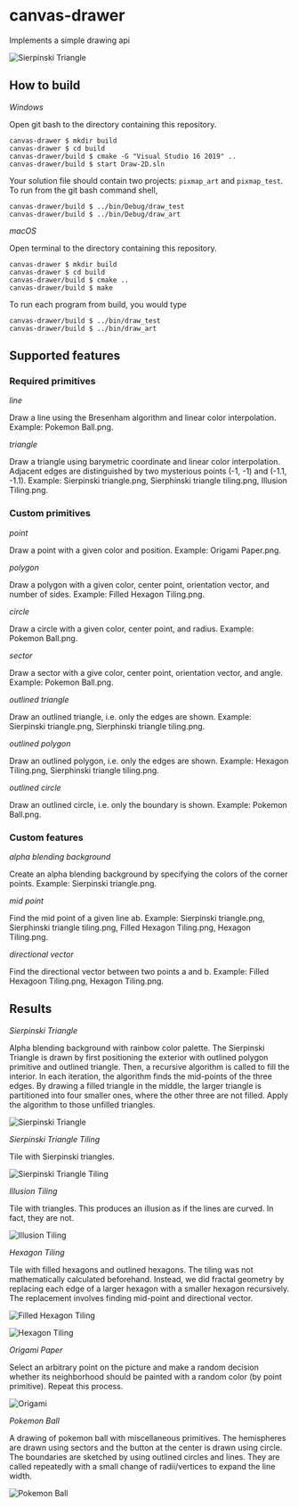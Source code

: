 # canvas-drawer

Implements a simple drawing api

![Sierpinski Triangle](results/Sierpinski.png)

## How to build

*Windows*

Open git bash to the directory containing this repository.

```
canvas-drawer $ mkdir build
canvas-drawer $ cd build
canvas-drawer/build $ cmake -G "Visual Studio 16 2019" ..
canvas-drawer/build $ start Draw-2D.sln
```

Your solution file should contain two projects: `pixmap_art` and `pixmap_test`.
To run from the git bash command shell, 

```
canvas-drawer/build $ ../bin/Debug/draw_test
canvas-drawer/build $ ../bin/Debug/draw_art
```

*macOS*

Open terminal to the directory containing this repository.

```
canvas-drawer $ mkdir build
canvas-drawer $ cd build
canvas-drawer/build $ cmake ..
canvas-drawer/build $ make
```

To run each program from build, you would type

```
canvas-drawer/build $ ../bin/draw_test
canvas-drawer/build $ ../bin/draw_art
```

## Supported features

### Required primitives

*line*

Draw a line using the Bresenham algorithm and linear color interpolation. Example: Pokemon Ball.png.

*triangle*

Draw a triangle using barymetric coordinate and linear color interpolation. Adjacent edges are distinguished by two mysterious points (-1, -1) and (-1.1, -1.1). Example: Sierpinski triangle.png, Sierphinski triangle tiling.png, Illusion Tiling.png.

### Custom primitives

*point*

Draw a point with a given color and position. Example: Origami Paper.png.

*polygon*

Draw a polygon with a given color, center point, orientation vector, and number of sides. Example: Filled Hexagon Tiling.png.

*circle*

Draw a circle with a given color, center point, and radius. Example: Pokemon Ball.png.

*sector*

Draw a sector with a give color, center point, orientation vector, and angle. Example: Pokemon Ball.png.

*outlined triangle*

Draw an outlined triangle, i.e. only the edges are shown. Example: Sierpinski triangle.png, Sierphinski triangle tiling.png.

*outlined polygon*

Draw an outlined polygon, i.e. only the edges are shown. Example: Hexagon Tiling.png, Sierphinski triangle tiling.png.

*outlined circle*

Draw an outlined circle, i.e. only the boundary is shown. Example: Pokemon Ball.png.

### Custom features

*alpha blending background*

Create an alpha blending background by specifying the colors of the corner points. Example: Sierpinski triangle.png.

*mid point*

Find the mid point of a given line ab. Example: Sierpinski triangle.png, Sierphinski triangle tiling.png, Filled Hexagon Tiling.png, Hexagon Tiling.png.

*directional vector*

Find the directional vector between two points a and b. Example: Filled Hexagoon Tiling.png, Hexagon Tiling.png.


## Results

*Sierpinski Triangle*

Alpha blending background with rainbow color palette. The Sierpinski Triangle is drawn by first positioning the exterior with outlined polygon primitive and outlined triangle. Then, a recursive algorithm is called to fill the interior. In each iteration, the algorithm finds the mid-points of the three edges. By drawing a filled triangle in the middle, the larger triangle is partitioned into four smaller ones, where the other three are not filled. Apply the algorithm to those unfilled triangles.

![Sierpinski Triangle](results/Sierpinski.png)

*Sierpinski Triangle Tiling*

Tile with Sierpinski triangles.

![Sierpinski Triangle Tiling](results/SierpinskiTiling.png)

*Illusion Tiling*

Tile with triangles. This produces an illusion as if the lines are curved. In fact, they are not.

![Illusion Tiling](results/Illusion.png)

*Hexagon Tiling*

Tile with filled hexagons and outlined hexagons. The tiling was not mathematically calculated beforehand. Instead, we did fractal geometry by replacing each edge of a larger hexagon with a smaller hexagon recursively. The replacement involves finding mid-point and directional vector.

![Filled Hexagon Tiling](results/FilledHexagonTiling.png)

![Hexagon Tiling](results/HexagonTiling.png)

*Origami Paper*

Select an arbitrary point on the picture and make a random decision whether its neighborhood should be painted with a random color (by point primitive). Repeat this process.

![Origami](results/Origami.png)

*Pokemon Ball*

A drawing of pokemon ball with miscellaneous primitives. The hemispheres are drawn using sectors and the button at the center is drawn using circle. The boundaries are sketched by using outlined circles and lines. They are called repeatedly with a small change of radii/vertices to expand the line width.

![Pokemon Ball](results/Pokeball.png)



